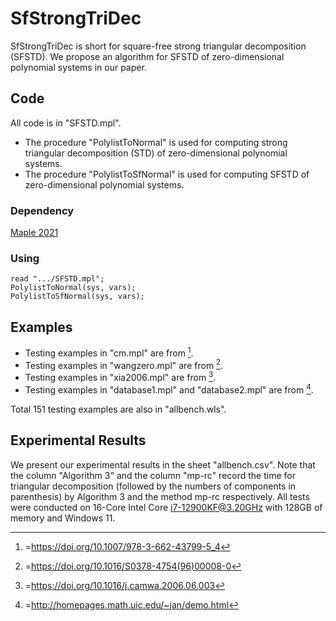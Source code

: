 # SfStrongTriDec
SfStrongTriDec is short for square-free strong triangular decomposition (SFSTD).
We propose an algorithm for SFSTD of zero-dimensional polynomial systems in our paper.
## Code
All code is in "SFSTD.mpl".
- The procedure "PolylistToNormal" is used for computing strong triangular decomposition (STD) of zero-dimensional polynomial systems.
- The procedure "PolylistToSfNormal" is used for computing SFSTD of zero-dimensional polynomial systems.
### Dependency
[Maple 2021](https://www.maplesoft.com.cn/products/maple/professional/index.shtml)
### Using
```maple
read ".../SFSTD.mpl";
PolylistToNormal(sys, vars);
PolylistToSfNormal(sys, vars);
```
## Examples
- Testing examples in "cm.mpl" are from [^1].
- Testing examples in "wangzero.mpl" are from [^2].
- Testing examples in "xia2006.mpl" are from [^3].
- Testing examples in "database1.mpl" and "database2.mpl" are from [^4].

Total 151 testing examples are also in "allbench.wls". 

[^1]:=https://doi.org/10.1007/978-3-662-43799-5_4
[^2]:=https://doi.org/10.1016/S0378-4754(96)00008-0
[^3]:=https://doi.org/10.1016/j.camwa.2006.06.003
[^4]:=http://homepages.math.uic.edu/~jan/demo.html


## Experimental Results
We present our experimental results in the sheet "allbench.csv".
Note that the column "Algorithm 3" and the column "mp-rc" record the time for triangular decomposition (followed by the numbers of components in parenthesis) by Algorithm 3 and the method mp-rc respectively.
All tests were conducted on 16-Core Intel Core i7-12900KF@3.20GHz
with 128GB of memory and Windows 11.